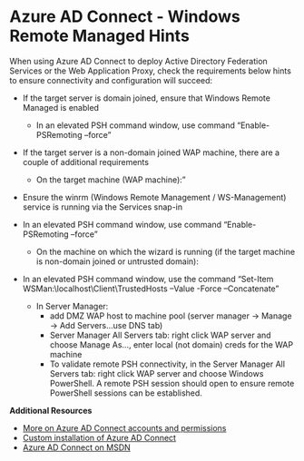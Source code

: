 <properties
	pageTitle="Azure AD Connect - Windows Remote Managed Hints | Microsoft Azure"
	description="Azure AD Connect Windows Remote Managed hints for using with AD FS."
	services="active-directory"
	documentationCenter=""
	authors="billmath"
	manager="stevenpo"
	editor="curtand"/>

<tags
	ms.service="active-directory"
	ms.workload="identity"
	ms.tgt_pltfrm="na"
	ms.devlang="na"
	ms.topic="article"
	ms.date="10/13/2015"
	ms.author="billmath"/>

# Azure AD Connect - Windows Remote Managed Hints


When using Azure AD Connect to deploy Active Directory Federation Services or the Web Application Proxy, check the requirements below hints to ensure connectivity and configuration will succeed:

- If the target server is domain joined, ensure that Windows Remote Managed is enabled
	* In an elevated PSH command window, use command “Enable-PSRemoting –force”

- If the target server is a non-domain joined WAP machine, there are a couple of additional requirements
	- On the target machine (WAP machine):”

- Ensure the winrm (Windows Remote Management / WS-Management) service is running via the Services snap-in

- In an elevated PSH command window, use command “Enable-PSRemoting –force”
	- On the machine on which the wizard is running (if the target machine is non-domain joined or untrusted domain):

- In an elevated PSH command window, use the command “Set-Item WSMan:\localhost\Client\TrustedHosts –Value <DMZServerFQDN> -Force –Concatenate”
	- In Server Manager:
		- add DMZ WAP host to machine pool (server manager -> Manage -> Add Servers...use DNS tab)
		- Server Manager All Servers tab: right click WAP server and choose Manage As..., enter local (not domain) creds for the WAP machine
		- To validate remote PSH connectivity, in the Server Manager All Servers tab: right click WAP server and choose Windows PowerShell.  A remote PSH session should open to ensure remote PowerShell sessions can be established.

**Additional Resources**


* [More on Azure AD Connect accounts and permissions](active-directory-aadconnect-account-summary.md)
* [Custom installation of Azure AD Connect](active-directory-aadconnect-get-started-custom.md)
* [Azure AD Connect on MSDN](active-directory-aadconnect.md)
